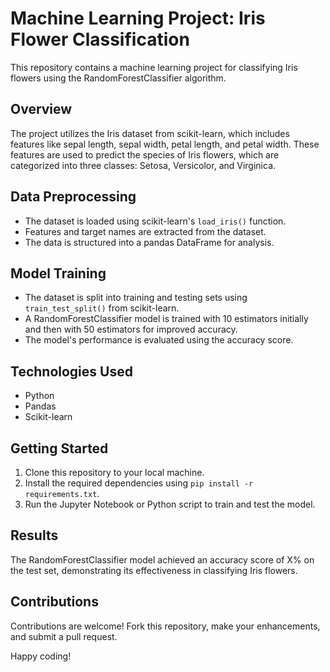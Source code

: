 # Machine Learning Project: Iris Flower Classification

This repository contains a machine learning project for classifying Iris flowers using the RandomForestClassifier algorithm.

## Overview

The project utilizes the Iris dataset from scikit-learn, which includes features like sepal length, sepal width, petal length, and petal width. These features are used to predict the species of Iris flowers, which are categorized into three classes: Setosa, Versicolor, and Virginica.

## Data Preprocessing

- The dataset is loaded using scikit-learn's `load_iris()` function.
- Features and target names are extracted from the dataset.
- The data is structured into a pandas DataFrame for analysis.

## Model Training

- The dataset is split into training and testing sets using `train_test_split()` from scikit-learn.
- A RandomForestClassifier model is trained with 10 estimators initially and then with 50 estimators for improved accuracy.
- The model's performance is evaluated using the accuracy score.

## Technologies Used

- Python
- Pandas
- Scikit-learn

## Getting Started

1. Clone this repository to your local machine.
2. Install the required dependencies using `pip install -r requirements.txt`.
3. Run the Jupyter Notebook or Python script to train and test the model.

## Results

The RandomForestClassifier model achieved an accuracy score of X% on the test set, demonstrating its effectiveness in classifying Iris flowers.

## Contributions

Contributions are welcome! Fork this repository, make your enhancements, and submit a pull request.

Happy coding!
